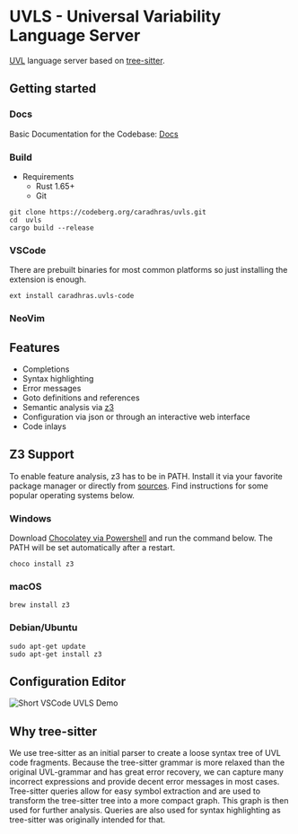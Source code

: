 # UVLS - Universal Variability Language Server
[UVL](https://github.com/Universal-Variability-Language) language server based on [tree-sitter](https://github.com/tree-sitter/tree-sitter).

## Getting started

### Docs
Basic Documentation for the Codebase: [Docs](https://universal-variability-language.github.io/uvl-lsp/uvls/)
### Build
- Requirements
    - Rust 1.65+
    - Git
```
git clone https://codeberg.org/caradhras/uvls.git
cd  uvls
cargo build --release
```

### VSCode
There are prebuilt binaries for most common platforms so just installing the extension is enough.
```
ext install caradhras.uvls-code
```
### NeoVim

## Features
- Completions
- Syntax highlighting
- Error messages
- Goto definitions and references
- Semantic analysis via [z3](https://github.com/Z3Prover/z3)
- Configuration via json or through an interactive web interface
- Code inlays


## Z3 Support
To enable feature analysis, z3 has to be in PATH. Install it via your favorite package manager or directly from [sources](https://github.com/Z3Prover/z3). Find instructions for some popular operating systems below.

### Windows
Download [Chocolatey via Powershell](https://www.liquidweb.com/kb/how-to-install-chocolatey-on-windows/) and run the command below. The PATH will be set automatically after a restart.
```
choco install z3
```

### macOS

```
brew install z3
```

### Debian/Ubuntu

```
sudo apt-get update
sudo apt-get install z3
```

## Configuration Editor
![Short VSCode UVLS Demo](img/show_editor.gif)
## Why tree-sitter
We use tree-sitter as an initial parser to create a loose syntax tree of UVL code fragments.
Because the tree-sitter grammar is more relaxed than the original UVL-grammar and has great error recovery,
we can capture many incorrect expressions and provide decent error messages in most cases.
Tree-sitter queries allow for easy symbol extraction and are used to transform the tree-sitter tree into a more compact graph.
This graph is then used for further analysis.
Queries are also used for syntax highlighting as tree-sitter was originally intended for that.
